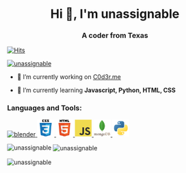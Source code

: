 <h1 align="center">Hi 👋, I'm unassignable</h1>
<h3 align="center">A coder from Texas</h3>

[![Hits](https://hits.seeyoufarm.com/api/count/incr/badge.svg?url=https%3A%2F%2Fgithub.com%2Fgjbae1212%2Fhit-counter&count_bg=%235B4889&title_bg=%23555555&icon=github.svg&icon_color=%23000000&title=Veiws+&edge_flat=false)](https://hits.seeyoufarm.com)

<p align="left"> <a href="https://github.com/ryo-ma/github-profile-trophy"><img src="https://github-profile-trophy.vercel.app/?username=unassignable" alt="unassignable" /></a> </p>

- 🔭 I’m currently working on [C0d3r.me](https://c0d3r.me/)

- 🌱 I’m currently learning **Javascript, Python, HTML, CSS**


<h3 align="left">Languages and Tools:</h3>
<p align="left"> <a href="https://www.blender.org/" target="_blank"> <img src="https://download.blender.org/branding/community/blender_community_badge_white.svg" alt="blender" width="40" height="40"/> </a> <a href="https://www.w3schools.com/css/" target="_blank"> <img src="https://raw.githubusercontent.com/devicons/devicon/master/icons/css3/css3-original-wordmark.svg" alt="css3" width="40" height="40"/> </a> <a href="https://www.w3.org/html/" target="_blank"> <img src="https://raw.githubusercontent.com/devicons/devicon/master/icons/html5/html5-original-wordmark.svg" alt="html5" width="40" height="40"/> </a> <a href="https://developer.mozilla.org/en-US/docs/Web/JavaScript" target="_blank"> <img src="https://raw.githubusercontent.com/devicons/devicon/master/icons/javascript/javascript-original.svg" alt="javascript" width="40" height="40"/> </a> <a href="https://www.mongodb.com/" target="_blank"> <img src="https://raw.githubusercontent.com/devicons/devicon/master/icons/mongodb/mongodb-original-wordmark.svg" alt="mongodb" width="40" height="40"/> </a> <a href="https://www.python.org" target="_blank"> <img src="https://raw.githubusercontent.com/devicons/devicon/master/icons/python/python-original.svg" alt="python" width="40" height="40"/> </a> </p>

<p><img align="left" src="https://github-readme-stats.vercel.app/api/top-langs?username=unassignable&show_icons=true&theme=dark&locale=en&layout=compact" alt="unassignable" /></p>

<p>&nbsp;<img align="center" src="https://github-readme-stats.vercel.app/api?username=unassignable&show_icons=true&locale=en" alt="unassignable" /></p>

<p><img align="center" src="https://github-readme-streak-stats.herokuapp.com/?user=unassignable&theme=dark" alt="unassignable" /></p>
